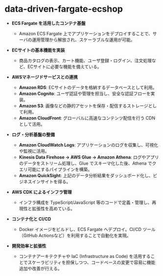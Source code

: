 # data-driven-fargate-ecshop

- **ECS Fargate を活用したコンテナ基盤**  
  - Amazon ECS Fargate 上でアプリケーションをデプロイすることで、サーバの運用管理から解放され、スケーラブルな運用が可能。

- **ECサイトの基本機能を実装**  
  - 商品カタログの表示、カート機能、ユーザ登録・ログイン、注文処理など、ECサイトに必要な機能を備えている。

- **AWSマネージドサービスとの連携**  
  - **Amazon RDS**: ECサイトのデータを格納するデータベースとして利用。  
  - **Amazon Cognito**: ユーザ認証や管理を担当し、安全な認証フローを実装。  
  - **Amazon S3**: 画像などの静的アセットを保存・配信するストレージとして利用。  
  - **Amazon CloudFront**: グローバルに高速なコンテンツ配信を行う CDN として活用。

- **ログ・分析基盤の整備**  
  - **Amazon CloudWatch Logs**: アプリケーションのログを収集し、可視化や監視に活用。  
  - **Kinesis Data Firehose → AWS Glue → Amazon Athena**: ログやアプリのデータをストリーム処理し、Glue でスキーマ化した後、Athena でクエリ可能にするパイプラインを構築。  
  - **Amazon QuickSight**: 上記のデータ分析結果をダッシュボード化し、ビジネスインサイトを得る。

- **AWS CDK によるインフラ管理**  
  - インフラ構成を TypeScript/JavaScript 等のコードで定義・管理し、再現性と拡張性を高めている。

- **コンテナ化と CI/CD**  
  - Docker イメージをビルドし、ECS Fargate へデプロイ。CI/CD ツール（GitHub Actionsなど）を利用することで自動化を実現。

- **開発効率と拡張性**  
  - コンテナアーキテクチャや IaC (Infrastructure as Code) を活用することでスケーラビリティを担保しつつ、コードベースの変更で容易に機能追加や改善が行える。






